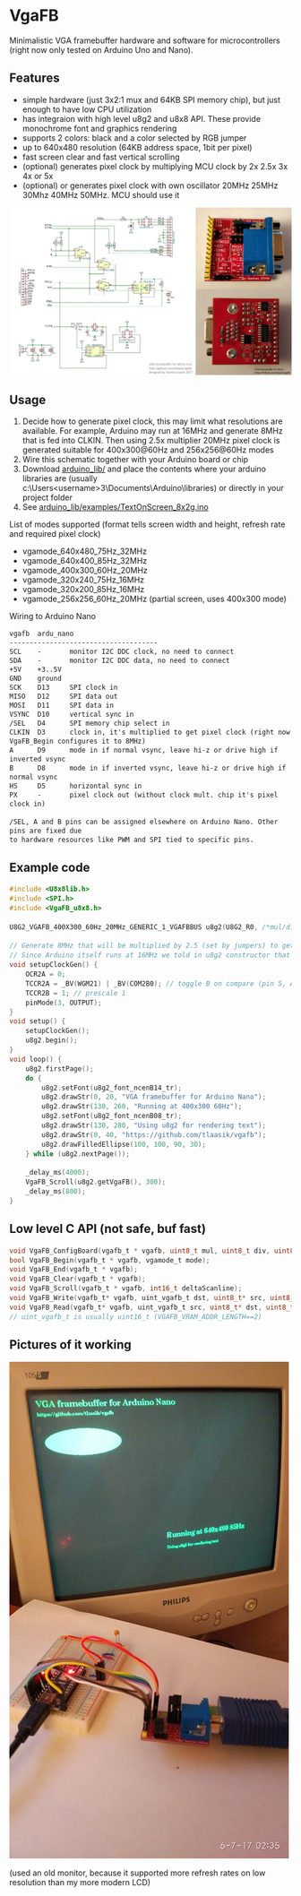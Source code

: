 # VgaFB

Minimalistic VGA framebuffer hardware and software for microcontrollers (right now only tested on Arduino Uno and Nano).

## Features
* simple hardware (just 3x2:1 mux and 64KB SPI memory chip), but just enough to have low CPU utilization
* has integraion with high level u8g2 and u8x8 API. These provide monochrome font and graphics rendering
* supports 2 colors: black and a color selected by RGB jumper
* up to 640x480 resolution (64KB address space, 1bit per pixel)
* fast screen clear and fast vertical scrolling
* (optional) generates pixel clock by multiplying MCU clock by 2x 2.5x 3x 4x or 5x
* (optional) or generates pixel clock with own oscillator 20MHz 25MHz 30Mhz 40MHz 50MHz. MCU should use it

![Schematic and pcb pictures](sch_pcb.jpg)

## Usage
1. Decide how to generate pixel clock, this may limit what resolutions are available. For example, Arduino may run at 16MHz and generate 8MHz that is fed into CLKIN. Then using 2.5x multiplier 20MHz pixel clock is generated suitable for 400x300@60Hz and 256x256@60Hz modes
2. Wire this schematic together with your Arduino board or chip
3. Download [arduino_lib/](arduino_lib/) and place the contents where your arduino libraries are (usually c:\Users\<username>3\Documents\Arduino\libraries\) or directly in your project folder
4. See [arduino_lib/examples/TextOnScreen_8x2g.ino](arduino_lib/examples/TextOnScreen_8x2g.ino)

List of modes supported (format tells screen width and height, refresh rate and required pixel clock)
* vgamode_640x480_75Hz_32MHz
* vgamode_640x400_85Hz_32MHz
* vgamode_400x300_60Hz_20MHz
* vgamode_320x240_75Hz_16MHz
* vgamode_320x200_85Hz_16MHz
* vgamode_256x256_60Hz_20MHz (partial screen, uses 400x300 mode)

Wiring to Arduino Nano
```
vgafb  ardu_nano
-------------------------------------
SCL    -       monitor I2C DDC clock, no need to connect
SDA    -       monitor I2C DDC data, no need to connect
+5V    +3..5V
GND    ground
SCK    D13     SPI clock in
MISO   D12     SPI data out
MOSI   D11     SPI data in
VSYNC  D10     vertical sync in
/SEL   D4      SPI memory chip select in
CLKIN  D3      clock in, it's multiplied to get pixel clock (right now VgaFB_Begin configures it to 8MHz)
A      D9      mode in if normal vsync, leave hi-z or drive high if inverted vsync
B      D8      mode in if inverted vsync, leave hi-z or drive high if normal vsync
HS     D5      horizontal sync in
PX     -       pixel clock out (without clock mult. chip it's pixel clock in)

/SEL, A and B pins can be assigned elsewhere on Arduino Nano. Other pins are fixed due
to hardware resources like PWM and SPI tied to specific pins.
```

## Example code
```C
#include <U8x8lib.h>
#include <SPI.h>
#include <VgaFB_u8x8.h>

U8G2_VGAFB_400X300_60Hz_20MHz_GENERIC_1_VGAFBBUS u8g2(U8G2_R0, /*mul/div=*/5, 4, /* cs=*/ 4, /* a=*/ 9);

// Generate 8MHz that will be multiplied by 2.5 (set by jumpers) to get 20MHz pixel clock.
// Since Arduino itself runs at 16MHz we told in u8g2 constructor that the multiplier is 1.25
void setupClockGen() {
	OCR2A = 0;
	TCCR2A = _BV(WGM21) | _BV(COM2B0); // toggle B on compare (pin 5, Arduino port: D3)
	TCCR2B = 1; // prescale 1
	pinMode(3, OUTPUT);
}
void setup() {
	setupClockGen();
	u8g2.begin();
}
void loop() {
	u8g2.firstPage();
	do {
		u8g2.setFont(u8g2_font_ncenB14_tr);
		u8g2.drawStr(0, 20, "VGA framebuffer for Arduino Nano");
		u8g2.drawStr(130, 260, "Running at 400x300 60Hz");
		u8g2.setFont(u8g2_font_ncenB08_tr);
		u8g2.drawStr(130, 280, "Using u8g2 for rendering text");
		u8g2.drawStr(0, 40, "https://github.com/tlaasik/vgafb");
		u8g2.drawFilledEllipse(100, 100, 90, 30);
	} while (u8g2.nextPage());
	
	_delay_ms(4000);
	VgaFB_Scroll(u8g2.getVgaFB(), 300);
	_delay_ms(800);
}
```

## Low level C API (not safe, buf fast)
```C
void VgaFB_ConfigBoard(vgafb_t * vgafb, uint8_t mul, uint8_t div, uint8_t cs_pin, uint8_t ab_pin);
bool VgaFB_Begin(vgafb_t * vgafb, vgamode_t mode);
void VgaFB_End(vgafb_t * vgafb);
void VgaFB_Clear(vgafb_t * vgafb);
void VgaFB_Scroll(vgafb_t * vgafb, int16_t deltaScanline);
void VgaFB_Write(vgafb_t* vgafb, uint_vgafb_t dst, uint8_t* src, uint8_t cnt);
void VgaFB_Read(vgafb_t* vgafb, uint_vgafb_t src, uint8_t* dst, uint8_t cnt);
// uint_vgafb_t is usually uint16_t (VGAFB_VRAM_ADDR_LENGTH==2)
```

## Pictures of it working

![All together](vgafb_together.jpg)

(used an old monitor, because it supported more refresh rates on low resolution than my more modern LCD)

